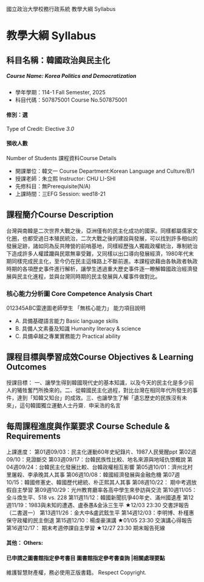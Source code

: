 國立政治大學校務行政系統 教學大綱 Syllabus
# 教學大綱 Syllabus
##  科目名稱：韓國政治與民主化
#####  Course Name: Korea Politics and Democratization
  * 學年學期：114-1 Fall Semester, 2025 
  * 科目代碼：507875001 Course No.507875001
#### 修別：選
Type of Credit: Elective 
_3.0_
#### 預收人數
Number of Students
課程資料Course Details
  * 開課單位：韓文一 Course Department:Korean Language and Culture/B/1 
  * 授課老師：朱立熙 Instructor: CHU LI-SHI 
  * 先修科目：無Prerequisite(N/A)
  * 上課時間：三EFG Session: wed18-21
##  課程簡介Course Description
台灣與南韓是二次世界大戰之後，亞洲僅有的民主化成功的國家。同樣都屬儒家文化圈，也都受過日本殖民統治，二次大戰之後的建設與發展，可以找到許多相似的發展足跡，諸如同為反共陣營的前哨基地，同樣經歷強人獨裁政權統治，專制統治下造成許多人權蹂躪與民眾無辜受難，又同樣以出口導向發展經濟，1980年代末期同樣完成民主化，至今仍在民主這條路上不斷前進。本課程欲藉由各執政者執政時期的各項歷史事件進行解析，讓學生透過重大歷史事件逐一瞭解韓國政治經濟發展與民主化進程，並與台灣同時期的民主發展與人權事件做對比。
###  核心能力分析圖 Core Competence Analysis Chart
012345ABC雷達圖老師學生
「無核心能力」 
能力項目說明
  * A. 具備基礎語言能力 Basic language skills
  * B. 具備人文素養及知識 Humanity literacy & science
  * C. 具備卓越之專業實務能力 Practical ability
##  課程目標與學習成效Course Objectives & Learning Outcomes 
授課目標：
一、讓學生得到韓國現代史的基本知識，以及今天的民主化是多少前人的犧牲奮鬥所換來的。二、從韓國民主化過程，對比台灣在相同年代所發生的事件，達到「知韓又知台」的成效。三、也讓學生了解「遺忘歷史的民族沒有未來」，這句韓國獨立運動人士丹齋．申采浩的名言
##  每周課程進度與作業要求 Course Schedule & Requirements
上課進度：
第01週09/03：民主化運動60年史紀錄片、1987人民覺醒ppt
第02週09/10：見證斷交
第03週09/17：台韓民族性比較、地名來源與地域仇恨概說
第04週09/24：台韓民主化發展比較、台韓政權相互影響
第05週10/01：濟州北村里屠殺、李承晚其人其事
第06週10/08：韓國經濟發展與金融危機
第07週10/15：韓國修憲史、韓國歷代總統、朴正熙其人其事
第08週10/22： 期中考週放假自主學習
第09週10/29：光州教育廳率各高中學生來參訪與交流
第10週11/05：全斗煥生平、518 vs. 228
第11週11/12：韓國新聞抗爭40年史、滿州國遺產
第12週11/19：1983與未知的遭遇、盧泰愚&金泳三生平
★12/03 23:30 交書評報告（二書選一）
第13週11/26：金大中&盧武鉉生平
第14週12/03：李明博、朴槿惠保守政權的民主倒退
第15週12/10：楊虔豪演講
★01/05 23:30 交演講心得報告
第16週12/17： 期末考週停課自主學習
★12/27 23:30 期末報告死線
####  其他： Others:
####  已申請之圖書館指定參考書目  圖書館指定參考書查詢 |相關處理要點
維護智慧財產權，務必使用正版書籍。 Respect Copyright.